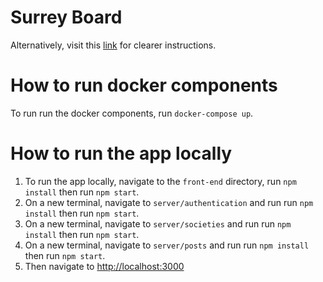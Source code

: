 # Surrey Board

Alternatively, visit this [link](https://docs.gitlab.com/ee/ssh/) for clearer instructions.

# How to run docker components

To run run the docker components, run `docker-compose up`.

# How to run the app locally

1. To run the app locally, navigate to the `front-end` directory,
   run `npm install` then run `npm start`.
2. On a new terminal, navigate to `server/authentication` and run
   run `npm install` then run `npm start`.
3. On a new terminal, navigate to `server/societies` and run
   run `npm install` then run `npm start`.
4. On a new terminal, navigate to `server/posts` and run
   run `npm install` then run `npm start`.
5. Then navigate to <http://localhost:3000>
